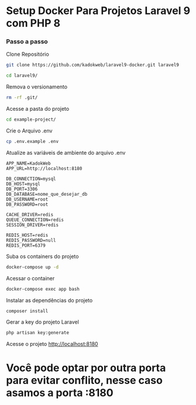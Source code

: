 
# Setup Docker Para Projetos Laravel 9 com PHP 8

### Passo a passo
Clone Repositório
```sh
git clone https://github.com/kadokweb/laravel9-docker.git laravel9
```

```sh
cd laravel9/
```


<!-- Alterne para a branch laravel 8.x
```sh
git checkout laravel-9-com-php-8
``` -->


Remova o versionamento
```sh
rm -rf .git/
```


Acesse a pasta do projeto
```sh
cd example-project/
```
Crie o Arquivo .env
```sh
cp .env.example .env
```


Atualize as variáveis de ambiente do arquivo .env
```dosini
APP_NAME=KadokWeb
APP_URL=http://localhost:8180

DB_CONNECTION=mysql
DB_HOST=mysql
DB_PORT=3306
DB_DATABASE=nome_que_desejar_db
DB_USERNAME=root
DB_PASSWORD=root

CACHE_DRIVER=redis
QUEUE_CONNECTION=redis
SESSION_DRIVER=redis

REDIS_HOST=redis
REDIS_PASSWORD=null
REDIS_PORT=6379
```


Suba os containers do projeto
```sh
docker-compose up -d
```


Acessar o container
```sh
docker-compose exec app bash
```


Instalar as dependências do projeto
```sh
composer install
```


Gerar a key do projeto Laravel
```sh
php artisan key:generate
```


Acesse o projeto
[http://localhost:8180](http://localhost:8180)

# Você pode optar por outra porta para evitar conflito, nesse caso asamos a porta :8180
